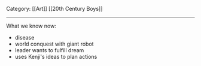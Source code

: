 Category: [[Art]] [[20th Century Boys]]
___
What we know now:

- disease
- world conquest with giant robot
- leader wants to fulfill dream
- uses Kenji's ideas to plan actions